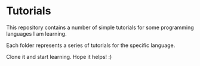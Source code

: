 Tutorials
=========
This repository contains a number of simple tutorials for
some programming languages I am learning.

Each folder represents a series of tutorials for the specific
language.

Clone it and start learning. Hope it helps! :)

